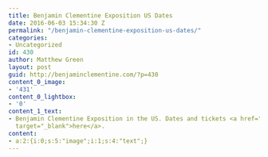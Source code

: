```yaml
---
title: Benjamin Clementine Exposition US Dates
date: 2016-06-03 15:34:30 Z
permalink: "/benjamin-clementine-exposition-us-dates/"
categories:
- Uncategorized
id: 430
author: Matthew Green
layout: post
guid: http://benjaminclementine.com/?p=430
content_0_image:
- '431'
content_0_lightbox:
- '0'
content_1_text:
- Benjamin Clementine Exposition in the US. Dates and tickets <a href="http://benjaminclementine.com/performance"
  target="_blank">here</a>.
content:
- a:2:{i:0;s:5:"image";i:1;s:4:"text";}
---
```


